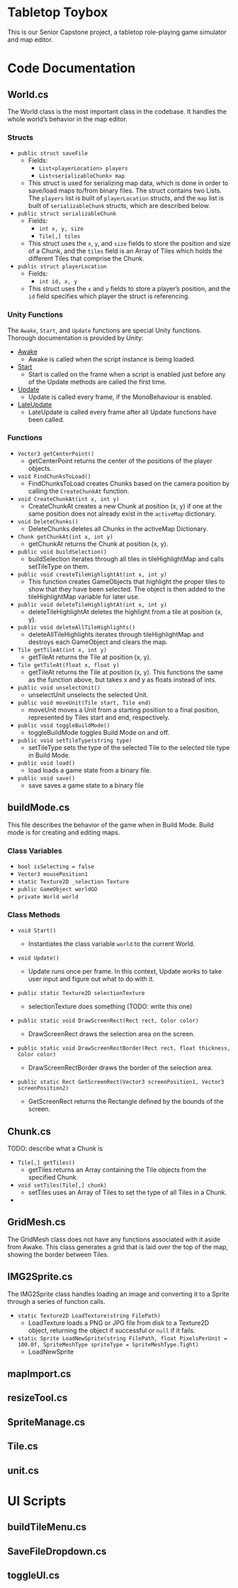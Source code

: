 # Tabletop Toybox

This is our Senior Capstone project, a tabletop role-playing game simulator and map editor.

# Code Documentation

## World.cs

The World class is the most important class in the codebase. It handles the whole world’s behavior in the map editor. 

### Structs

- `public struct saveFile` 
  - Fields:
    - `List<playerLocation> players`
    - `List<serializableChunk> map` 
  - This struct is used for serializing map data, which is done in order to save/load maps to/from binary files. The struct contains two Lists. The `players` list is built of `playerLocation` structs, and the `map` list is built of `serializableChunk` structs, which are described below.
- `public struct serializableChunk`
  - Fields:
    - `int x, y, size`
    - `Tile[,] tiles`
  - This struct uses the `x`, `y`, and `size` fields to store the position and size of a Chunk, and the `tiles` field is an Array of Tiles which holds the different Tiles that comprise the Chunk.
- `public struct playerLocation`
  - Fields:
    - `int id, x, y` 
  - This struct uses the `x` and `y` fields to store a player’s position, and the `id` field specifies which player the struct is referencing.

### Unity Functions

The `Awake`, `Start`, and `Update` functions are special Unity functions. Thorough documentation is provided by Unity:

- [Awake](https://docs.unity3d.com/ScriptReference/MonoBehaviour.Awake.html)
  - Awake is called when the script instance is being loaded.
- [Start](https://docs.unity3d.com/ScriptReference/MonoBehaviour.Start.html)
  - Start is called on the frame when a script is enabled just before any of the Update methods are called the first time.
- [Update](https://docs.unity3d.com/ScriptReference/MonoBehaviour.Update.html)
  - Update is called every frame, if the MonoBehaviour is enabled.
- [LateUpdate](https://docs.unity3d.com/ScriptReference/MonoBehaviour.LateUpdate.html)
  - LateUpdate is called every frame after all Update functions have been called.

### Functions

- `Vector3 getCenterPoint()`
  - getCenterPoint returns the center of the positions of the player objects.
- `void FindChunksToLoad()`
  - FindChunksToLoad creates Chunks based on the camera position by calling the `CreateChunkAt` function.
- `void CreateChunkAt(int x, int y)`
  - CreateChunkAt creates a new Chunk at position (x, y) if one at the same position does not already exist in the `activeMap` dictionary.
- `void DeleteChunks()`
  - DeleteChunks deletes all Chunks in the activeMap Dictionary.
- `Chunk getChunkAt(int x, int y)`
  - getChunkAt returns the Chunk at position (x, y). 
- `public void buildSelection()`
  - buildSelection iterates through all tiles in tileHighlightMap and calls setTileType on them.
- `public void createTileHighlightAt(int x, int y)`
  - This function creates GameObjects that highlight the proper tiles to show that they have been selected. The object is then added to the tileHighlightMap variable for later use.
- `public void deleteTileHighlightAt(int x, int y)`
  - deleteTileHighlightAt deletes the highlight from a tile at position (x, y).
- `public void deleteAllTileHighlights()`
  - deleteAllTileHighlights iterates through tileHighlightMap and destroys each GameObject and clears the map.  
- `Tile getTileAt(int x, int y)`
  - getTileAt returns the Tile at position (x, y).
- `Tile getTileAt(float x, float y)`
  - getTileAt returns the Tile at position (x, y). This functions the same as the function above, but takes x and y as floats instead of ints.
- `public void unselectUnit()`
  - unselectUnit unselects the selected Unit.
- `public void moveUnit(Tile start, Tile end)`
  - moveUnit moves a Unit from a starting position to a final position, represented by Tiles start and end, respectively.
- `public void toggleBuildMode()`
  - toggleBuildMode toggles Build Mode on and off.
- `public void setTileType(string type)`
  - setTileType sets the type of the selected Tile to the selected tile type in Build Mode.
- `public void load()`
  - load loads a game state from a binary file.
- `public void save()`
  - save saves a game state to a binary file

## buildMode.cs

This file describes the behavior of the game when in Build Mode. Build
mode is for creating and editing maps.

### Class Variables

- `bool isSelecting = false`
- `Vector3 mousePosition1`
- `static Texture2D _selection Texture`
- `public GameObject worldGO`
- `private World world`

### Class Methods

- `void Start()`
  - Instantiates the class variable `world` to the current World.

- `void Update()`
  - Update runs once per frame. In this context, Update works to take
    user input and figure out what to do with it. 
- `public static Texture2D selectionTexture`
  - selectionTexture does something (TODO: write this one)
- `public static void DrawScreenRect(Rect rect, Color color)`
  - DrawScreenRect draws the selection area on the screen.
- `public static void DrawScreenRectBorder(Rect rect, float thickness, Color color)` 
  - DrawScreenRectBorder draws the border of the selection area.
- `public static Rect GetScreenRect(Vector3 screenPosition1, Vector3 screenPosition2)`
  - GetScreenRect returns the Rectangle defined by the bounds of the screen.


## Chunk.cs
TODO: describe what a Chunk is
- `Tile[,] getTiles()`
  - getTiles returns an Array containing the Tile objects from the specified Chunk.
- `void setTiles(Tile[,] chunk)`
  - setTiles uses an Array of Tiles to set the type of all Tiles in a Chunk.
- 

## GridMesh.cs
The GridMesh class does not have any functions associated with it aside from Awake. This class generates a grid that is laid over the top of the map, showing the border between Tiles.

## IMG2Sprite.cs
The IMG2Sprite class handles loading an image and converting it to a Sprite through a series of function calls. 
- `static Texture2D LoadTexture(string FilePath)`
  - LoadTexture loads a PNG or JPG file from disk to a Texture2D object, returning the object if successful or `null` if it fails. 
- `static Sprite LoadNewSprite(string FilePath, float PixelsPerUnit = 100.0f, SpriteMeshType spriteType = SpriteMeshType.Tight)`
  - LoadNewSprite 

## mapImport.cs

## resizeTool.cs

## SpriteManage.cs

## Tile.cs

## unit.cs

# UI Scripts

## buildTileMenu.cs

## SaveFileDropdown.cs

## toggleUI.cs
